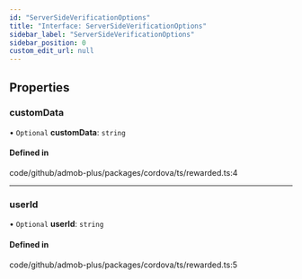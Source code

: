 ```yaml
---
id: "ServerSideVerificationOptions"
title: "Interface: ServerSideVerificationOptions"
sidebar_label: "ServerSideVerificationOptions"
sidebar_position: 0
custom_edit_url: null
---
```


## Properties

### customData

• `Optional` **customData**: `string`

#### Defined in

code/github/admob-plus/packages/cordova/ts/rewarded.ts:4

___

### userId

• `Optional` **userId**: `string`

#### Defined in

code/github/admob-plus/packages/cordova/ts/rewarded.ts:5
